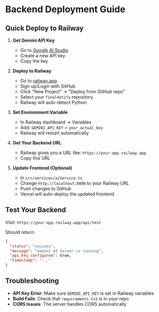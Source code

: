 # Backend Deployment Guide

## Quick Deploy to Railway

1. **Get Gemini API Key**
   - Go to [Google AI Studio](https://aistudio.google.com/)
   - Create a new API key
   - Copy the key

2. **Deploy to Railway**
   - Go to [railway.app](https://railway.app)
   - Sign up/Login with GitHub
   - Click "New Project" → "Deploy from GitHub repo"
   - Select your `finaldotify` repository
   - Railway will auto-detect Python

3. **Set Environment Variable**
   - In Railway dashboard → Variables
   - Add: `GEMINI_API_KEY` = `your_actual_key`
   - Railway will restart automatically

4. **Get Your Backend URL**
   - Railway gives you a URL like: `https://your-app.railway.app`
   - Copy this URL

5. **Update Frontend (Optional)**
   - In `src/services/aiService.ts`
   - Change `http://localhost:8000` to your Railway URL
   - Push changes to GitHub
   - Vercel will auto-deploy the updated frontend

## Test Your Backend

Visit: `https://your-app.railway.app/api/test`

Should return:
```json
{
  "status": "success",
  "message": "Gemini AI Server is running",
  "api_key_configured": true,
  "timestamp": "..."
}
```

## Troubleshooting

- **API Key Error**: Make sure `GEMINI_API_KEY` is set in Railway variables
- **Build Fails**: Check that `requirements.txt` is in your repo
- **CORS Issues**: The server handles CORS automatically
